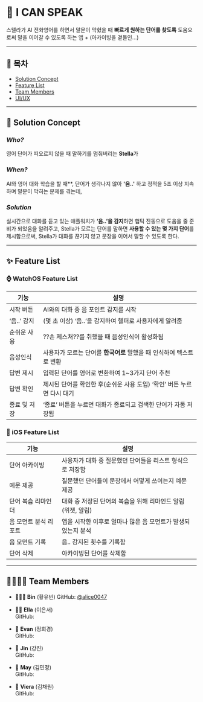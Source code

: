 # 📘 I CAN SPEAK

스텔라가 AI 전화영어를 하면서 말문이 막혔을 때 **빠르게 원하는 단어를 찾도록** 도움으로써 말을 이어갈 수 있도록 하는 앱 + (아카이빙을 곁들인…)


---


## 📌 목차
- [Solution Concept](#솔루션컨셉)
- [Feature List](#기능)
- [Team Members](#팀원)
- [UI/UX](#사용법)


---


## 🧾 Solution Concept

### *Who?*
영어 단어가 떠오르지 않을 때 말하기를 멈춰버리는 **Stella**가

### *When?*
AI와 영어 대화 학습을 할 때**,
단어가 생각나지 않아 **'음..'** 하고 정적을 5초 이상 지속하며 말문이 막히는 문제를 겪는데,

### *Solution*
실시간으로 대화를 듣고 있는 애플워치가 **‘음..’을 감지**하면 햅틱 진동으로 도움을 줄 준비가 되었음을 알려주고,
Stella가 모르는 단어를 말하면 **사용할 수 있는 몇 가지 단어**를 제시함으로써,
Stella가 대화를 끊기지 않고 문장을 이어서 말할 수 있도록 한다.


---


## ✨ Feature List
### ⌚️ WatchOS Feature List
| 기능       | 설명                                         |
| -------- | ------------------------------------------ |
| 시작 버튼    | AI와의 대화 중 음 포인트 감지를 시작                     |
| ‘음..’ 감지 | (몇 초 이상) ‘음..’을 감지하여 헬퍼로 사용자에게 알려줌         |
| 순쉬운 사용   | ??손 제스처??를 취했을 때 음성인식이 활성화됨                |
| 음성인식     | 사용자가 모르는 단어를 **한국어로** 말했을 때 인식하여 텍스트로 변환   |
| 답변 제시    | 입력된 단어를 영어로 변환하여 1\~3가지 단어 추천              |
| 답변 확인    | 제시된 단어를 확인한 후(순쉬운 사용 도입) ‘확인’ 버튼 누르면 다시 대기 |
| 종료 및 저장  | ‘종료’ 버튼을 누르면 대화가 종료되고 검색한 단어가 자동 저장됨       |

### 📱 iOS Feature List
| 기능           | 설명                                   |
| ------------ | ------------------------------------ |
| 단어 아카이빙      | 사용자가 대화 중 질문했던 단어들을 리스트 형식으로 저장함     |
| 예문 제공        | 질문했던 단어들이 문장에서 어떻게 쓰이는지 예문 제공        |
| 단어 복습 리마인더   | 대화 중 저장된 단어의 복습을 위해 리마인드 알림 (위젯, 알림) |
| 음 모먼트 분석 리포트 | 앱을 시작한 이후로 얼마나 많은 음 모먼트가 발생되었는지 분석   |
| 음 모먼트 기록     | 음.. 감지된 횟수를 기록함                      |
| 단어 삭제        | 아카이빙된 단어를 삭제함                        |


---


## 👨‍👩‍👧‍👦 Team Members

- 👩🏻‍💻 **Bin** (황유빈)
  GitHub: [@alice0047]([https://github.com/alice0047])

- 🧑‍🔬 **Ella** (이은서)  
  GitHub: 

- 🎨 **Evan** (정희경)  
  GitHub:

- 🎨 **Jin** (강진)  
  GitHub:

- 🎨 **May** (김민정)  
  GitHub: 

- 🎨 **Viera** (김채원)  
  GitHub: 

